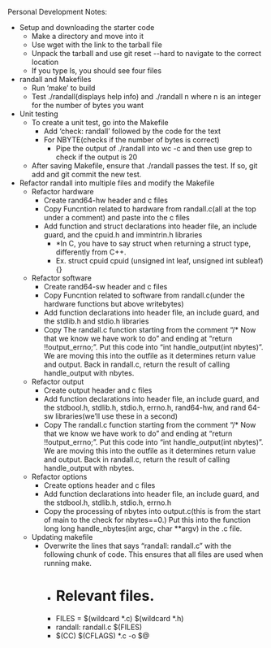 Personal Development Notes:
* Setup and downloading the starter code
   * Make a directory and move into it
   * Use wget with the link to the tarball file
   * Unpack the tarball and use git reset --hard to navigate to the correct location
   * If you type ls, you should see four files
* randall and Makefiles
   * Run ‘make’ to build
   * Test ./randall(displays help info) and ./randall n where n is an integer for the number of bytes you want
* Unit testing
   * To create a unit test, go into the Makefile
      * Add ‘check: randall’ followed by the code for the text
      * For NBYTE(checks if the number of bytes is correct)
         * Pipe the output of ./randall into wc -c and then use grep to check if the output is 20
   * After saving Makefile, ensure that ./randall passes the test. If so, git add and git commit the new test.
* Refactor randall into multiple files and modify the Makefile
   * Refactor hardware
      * Create rand64-hw header and c files
      * Copy Funcntion related to hardware from randall.c(all at the top under a comment) and paste into the c files
      * Add function and struct declarations into header file, an include guard, and the cpuid.h and immintrin.h libraries
         * *In C, you have to say struct when returning a struct type, differently from C++. 
         * Ex. struct cpuid cpuid (unsigned int leaf, unsigned int subleaf){}
   * Refactor software
      * Create rand64-sw header and c files
      * Copy Funcntion related to software from randall.c(under the hardware functions but above writebytes)
      * Add function declarations into header file, an include guard, and the stdlib.h and stdio.h libraries
      * Copy The randall.c function starting from the comment “/* Now that we know we have work to do” and ending at “return !!output_errno;”. Put this code into “int handle_output(int nbytes)”. We are moving this into the outfile as it determines return value and output. Back in randall.c, return the result of calling handle_output with nbytes.
   * Refactor output
      * Create output header and c files
      * Add function declarations into header file, an include guard, and the stdbool.h, stdlib.h, stdio.h, errno.h, rand64-hw, and rand 64-sw libraries(we’ll use these in a second)
      * Copy The randall.c function starting from the comment “/* Now that we know we have work to do” and ending at “return !!output_errno;”. Put this code into “int handle_output(int nbytes)”. We are moving this into the outfile as it determines return value and output. Back in randall.c, return the result of calling handle_output with nbytes.
   * Refactor options
      * Create options header and c files
      * Add function declarations into header file, an include guard, and the stdbool.h, stdlib.h, stdio.h, errno.h
      * Copy the processing of nbytes into output.c(this is from the start of main to the check for nbytes==0.) Put this into the function long long handle_nbytes(int argc, char **argv) in the .c file.
   * Updating makefile
      * Overwrite the lines that says “randall: randall.c” with the following chunk of code. This ensures that all files are used when running make.
         * # Relevant files.
         * FILES = $(wildcard *.c) $(wildcard *.h)
         * randall: randall.c $(FILES)
         * $(CC) $(CFLAGS) *.c -o $@
